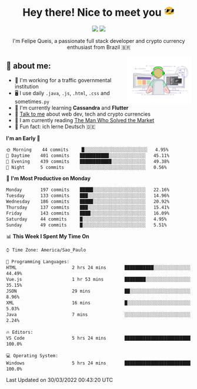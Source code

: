 
<h1 align="center">Hey there! Nice to meet you <img src="assets/sunglasses.gif" width="30"/></h1>

<p align="center">
  <a href="https://www.linkedin.com/in/fqueis"><img src="https://img.shields.io/badge/-LinkedIn-blue?style=flat&logo=Linkedin&logoColor=white" /></a>
  <a href="mailto:fqueis@gmail.com"><img src="https://img.shields.io/badge/-Gmail-c14438?style=flat&logo=Gmail&logoColor=white" /></a>
</p>

<p align="center">I'm Felipe Queis, a passionate full stack developer and crypto currency enthusiast from Brazil 🇧🇷</p>

<img width="35%" align="right" alt="fqueis" src="assets/profile.gif" /></p>

## 🤵 about me:

- 🏢 I'm working for a traffic governmental institution
- 🖥️ I use daily `.java`, `.js`, `.html`, `.css` and sometimes`.py`
- 🌱 I'm currently learning **Cassandra** and **Flutter**
- 💬 [Talk to me](https://github.com/fqueis/fqueis/discussions) about web dev, tech and crypto currencies
- 📖 I am currently reading [The Man Who Solved the Market](https://amzn.com/073521798X)
- 💭 Fun fact: ich lerne Deutsch 🇩🇪

<!--START_SECTION:waka-->
**I'm an Early 🐤** 

```text
🌞 Morning    44 commits     █░░░░░░░░░░░░░░░░░░░░░░░░   4.95% 
🌆 Daytime    401 commits    ███████████░░░░░░░░░░░░░░   45.11% 
🌃 Evening    439 commits    ████████████░░░░░░░░░░░░░   49.38% 
🌙 Night      5 commits      ░░░░░░░░░░░░░░░░░░░░░░░░░   0.56%

```
📅 **I'm Most Productive on Monday** 

```text
Monday       197 commits    █████░░░░░░░░░░░░░░░░░░░░   22.16% 
Tuesday      133 commits    ███░░░░░░░░░░░░░░░░░░░░░░   14.96% 
Wednesday    186 commits    █████░░░░░░░░░░░░░░░░░░░░   20.92% 
Thursday     137 commits    ███░░░░░░░░░░░░░░░░░░░░░░   15.41% 
Friday       143 commits    ████░░░░░░░░░░░░░░░░░░░░░   16.09% 
Saturday     44 commits     █░░░░░░░░░░░░░░░░░░░░░░░░   4.95% 
Sunday       49 commits     █░░░░░░░░░░░░░░░░░░░░░░░░   5.51%

```


📊 **This Week I Spent My Time On** 

```text
⌚︎ Time Zone: America/Sao_Paulo

💬 Programming Languages: 
HTML                     2 hrs 24 mins       ███████████░░░░░░░░░░░░░░   44.49% 
Vue.js                   1 hr 53 mins        ████████░░░░░░░░░░░░░░░░░   35.15% 
JSON                     29 mins             ██░░░░░░░░░░░░░░░░░░░░░░░   8.96% 
XML                      16 mins             █░░░░░░░░░░░░░░░░░░░░░░░░   5.03% 
Java                     7 mins              ░░░░░░░░░░░░░░░░░░░░░░░░░   2.24%

🔥 Editors: 
VS Code                  5 hrs 24 mins       █████████████████████████   100.0%

💻 Operating System: 
Windows                  5 hrs 24 mins       █████████████████████████   100.0%

```


 Last Updated on 30/03/2022 00:43:20 UTC
<!--END_SECTION:waka-->
